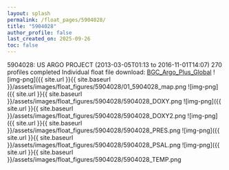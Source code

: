 ```yaml
---
layout: splash
permalink: /float_pages/5904028/
title: "5904028"
author_profile: false
last_created_on: 2025-09-26
toc: false
---
```

 
5904028: US ARGO PROJECT (2013-03-05T01:13 to 2016-11-01T14:07)
270 profiles completed
Individual float file download: [BGC_Argo_Plus_Global](https://ftp.soest.hawaii.edu/bgc_argo_plus/Individual_Floats/outliers_removed/5904028_Sprof_processed.nc)
![img-png]({{ site.url }}{{ site.baseurl }}/assets/images/float_figures/5904028/01_5904028_map.png
![img-png]({{ site.url }}{{ site.baseurl }}/assets/images/float_figures/5904028/5904028_DOXY.png
![img-png]({{ site.url }}{{ site.baseurl }}/assets/images/float_figures/5904028/5904028_DOXY2.png
![img-png]({{ site.url }}{{ site.baseurl }}/assets/images/float_figures/5904028/5904028_PRES.png
![img-png]({{ site.url }}{{ site.baseurl }}/assets/images/float_figures/5904028/5904028_PSAL.png
![img-png]({{ site.url }}{{ site.baseurl }}/assets/images/float_figures/5904028/5904028_TEMP.png
